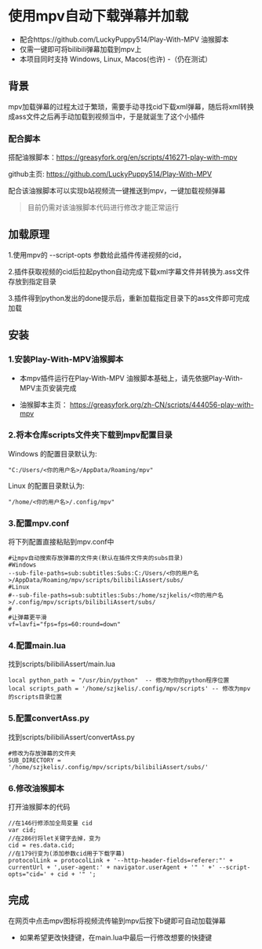 # 使用mpv自动下载弹幕并加载

- 配合https://github.com/LuckyPuppy514/Play-With-MPV  油猴脚本
- 仅需一键即可将bilibili弹幕加载到mpv上
- 本项目同时支持 Windows, Linux, Macos(也许) 
-（仍在测试）

## 背景

mpv加载弹幕的过程太过于繁琐，需要手动寻找cid下载xml弹幕，随后将xml转换成ass文件之后再手动加载到视频当中，于是就诞生了这个小插件

### 配合脚本

搭配油猴脚本：https://greasyfork.org/en/scripts/416271-play-with-mpv

github主页: https://github.com/LuckyPuppy514/Play-With-MPV

配合该油猴脚本可以实现b站视频流一键推送到mpv，一键加载视频弹幕

> 目前仍需对该油猴脚本代码进行修改才能正常运行

## 加载原理

1.使用mpv的 --script-opts 参数给此插件传递视频的cid，

2.插件获取视频的cid后拉起python自动完成下载xml字幕文件并转换为.ass文件存放到指定目录

3.插件得到python发出的done提示后，重新加载指定目录下的ass文件即可完成加载


## 安装


### 1.安装Play-With-MPV油猴脚本

- 本mpv插件运行在Play-With-MPV 油猴脚本基础上，请先依据Play-With-MPV主页安装完成

- 油猴脚本主页： https://greasyfork.org/zh-CN/scripts/444056-play-with-mpv

### 2.将本仓库scripts文件夹下载到mpv配置目录

Windows 的配置目录默认为: 
``` text
"C:/Users/<你的用户名>/AppData/Roaming/mpv"
```
Linux 的配置目录默认为: 
``` text
"/home/<你的用户名>/.config/mpv"
 ```
### 3.配置mpv.conf
将下列配置直接粘贴到mpv.conf中
``` text
#让mpv自动搜索存放弹幕的文件夹(默认在插件文件夹的subs目录)
#Windows
--sub-file-paths=sub:subtitles:Subs:C:/Users/<你的用户名>/AppData/Roaming/mpv/scripts/bilibiliAssert/subs/
#Linux
#--sub-file-paths=sub:subtitles:Subs:/home/szjkelis/<你的用户名>/.config/mpv/scripts/bilibiliAssert/subs/
#
#让弹幕更平滑
vf=lavfi="fps=fps=60:round=down"
```
### 4.配置main.lua
找到scripts/bilibiliAssert/main.lua
``` text
local python_path = "/usr/bin/python"  -- 修改为你的python程序位置
local scripts_path = '/home/szjkelis/.config/mpv/scripts' -- 修改为mpv的scripts目录位置
```

### 5.配置convertAss.py
找到scripts/bilibiliAssert/convertAss.py
``` text
#修改为存放弹幕的文件夹
SUB_DIRECTORY = '/home/szjkelis/.config/mpv/scripts/bilibiliAssert/subs/' 
```
### 6.修改油猴脚本
打开油猴脚本的代码
``` text
//在146行修添加全局变量 cid
var cid;
//在286行将let关键字去掉，变为
cid = res.data.cid;
//在179行变为(添加参数cid用于下载字幕)
protocolLink = protocolLink + '--http-header-fields=referer:"' + currentUrl + ',user-agent:' + navigator.userAgent + '" ' +' --script-opts="cid=' + cid + '" ';
```

## 完成
在网页中点击mpv图标将视频流传输到mpv后按下b键即可自动加载弹幕
- 如果希望更改快捷键，在main.lua中最后一行修改想要的快捷键
